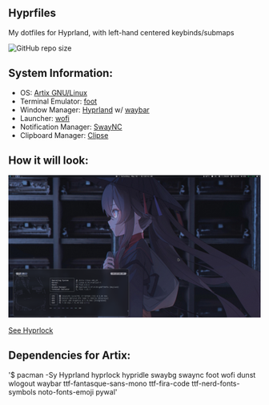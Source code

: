 ## Hyprfiles

My dotfiles for Hyprland, with left-hand centered keybinds/submaps

![GitHub repo size](https://img.shields.io/github/repo-size/fleshguard/hyprfiles?style=for-the-badge&label=Size&labelColor=393e64&color=7579a8)
## System Information:
* OS: [Artix GNU/Linux](https://artixlinux.org/)
* Terminal Emulator: [foot](https://wiki.archlinux.org/title/Foot)
* Window Manager: [Hyprland](https://hyprland.org/) w/ [waybar](https://man.archlinux.org/man/waybar.5.en)
* Launcher: [wofi](https://man.archlinux.org/man/wofi.1)
* Notification Manager: [SwayNC](https://github.com/ErikReider/SwayNotificationCenter)
* Clipboard Manager: [Clipse](https://github.com/savedra1/clipse)
## How it will look:
![img](Github/1.png)

[See Hyprlock](Github/20250302_10h53m52s_grim.png)

## Dependencies for Artix:
'$ pacman -Sy Hyprland hyprlock hypridle swaybg swaync foot wofi dunst wlogout waybar ttf-fantasque-sans-mono ttf-fira-code ttf-nerd-fonts-symbols noto-fonts-emoji pywal'
